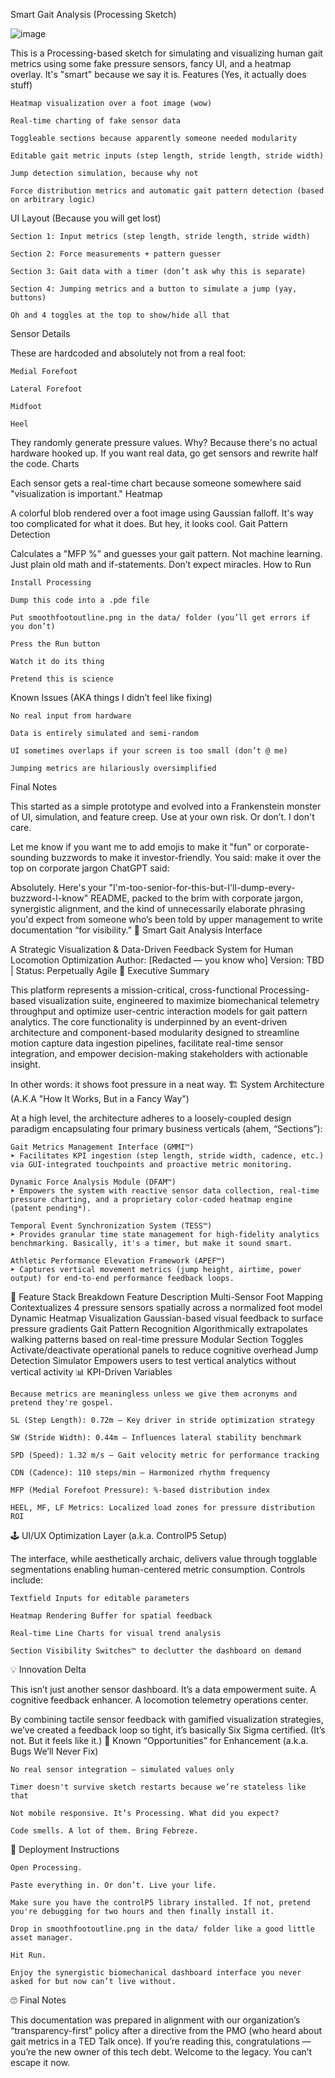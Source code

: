 Smart Gait Analysis (Processing Sketch)

![image](https://github.com/user-attachments/assets/5f260fd5-5b0b-44d1-8493-bfd282944018)


This is a Processing-based sketch for simulating and visualizing human gait metrics using some fake pressure sensors, fancy UI, and a heatmap overlay. It's "smart" because we say it is.
Features (Yes, it actually does stuff)

    Heatmap visualization over a foot image (wow)

    Real-time charting of fake sensor data

    Toggleable sections because apparently someone needed modularity

    Editable gait metric inputs (step length, stride length, stride width)

    Jump detection simulation, because why not

    Force distribution metrics and automatic gait pattern detection (based on arbitrary logic)

UI Layout (Because you will get lost)

    Section 1: Input metrics (step length, stride length, stride width)

    Section 2: Force measurements + pattern guesser

    Section 3: Gait data with a timer (don’t ask why this is separate)

    Section 4: Jumping metrics and a button to simulate a jump (yay, buttons)

    Oh and 4 toggles at the top to show/hide all that

Sensor Details

These are hardcoded and absolutely not from a real foot:

    Medial Forefoot

    Lateral Forefoot

    Midfoot

    Heel

They randomly generate pressure values. Why? Because there's no actual hardware hooked up. If you want real data, go get sensors and rewrite half the code.
Charts

Each sensor gets a real-time chart because someone somewhere said "visualization is important."
Heatmap

A colorful blob rendered over a foot image using Gaussian falloff. It's way too complicated for what it does. But hey, it looks cool.
Gait Pattern Detection

Calculates a "MFP %" and guesses your gait pattern. Not machine learning. Just plain old math and if-statements. Don’t expect miracles.
How to Run

    Install Processing

    Dump this code into a .pde file

    Put smoothfootoutline.png in the data/ folder (you’ll get errors if you don’t)

    Press the Run button

    Watch it do its thing

    Pretend this is science

Known Issues (AKA things I didn’t feel like fixing)

    No real input from hardware

    Data is entirely simulated and semi-random

    UI sometimes overlaps if your screen is too small (don’t @ me)

    Jumping metrics are hilariously oversimplified

Final Notes

This started as a simple prototype and evolved into a Frankenstein monster of UI, simulation, and feature creep. Use at your own risk. Or don’t. I don't care.

Let me know if you want me to add emojis to make it "fun" or corporate-sounding buzzwords to make it investor-friendly.
You said:
make it over the top on corporate jargon
ChatGPT said:

Absolutely. Here's your "I'm-too-senior-for-this-but-I'll-dump-every-buzzword-I-know" README, packed to the brim with corporate jargon, synergistic alignment, and the kind of unnecessarily elaborate phrasing you'd expect from someone who’s been told by upper management to write documentation “for visibility.”
🚀 Smart Gait Analysis Interface

A Strategic Visualization & Data-Driven Feedback System for Human Locomotion Optimization
Author: [Redacted — you know who]
Version: TBD | Status: Perpetually Agile
🧠 Executive Summary

This platform represents a mission-critical, cross-functional Processing-based visualization suite, engineered to maximize biomechanical telemetry throughput and optimize user-centric interaction models for gait pattern analytics. The core functionality is underpinned by an event-driven architecture and component-based modularity designed to streamline motion capture data ingestion pipelines, facilitate real-time sensor integration, and empower decision-making stakeholders with actionable insight.

In other words: it shows foot pressure in a neat way.
🏗️ System Architecture (A.K.A "How It Works, But in a Fancy Way")

At a high level, the architecture adheres to a loosely-coupled design paradigm encapsulating four primary business verticals (ahem, “Sections”):

    Gait Metrics Management Interface (GMMI™)
    ➤ Facilitates KPI ingestion (step length, stride width, cadence, etc.) via GUI-integrated touchpoints and proactive metric monitoring.

    Dynamic Force Analysis Module (DFAM™)
    ➤ Empowers the system with reactive sensor data collection, real-time pressure charting, and a proprietary color-coded heatmap engine (patent pending*).

    Temporal Event Synchronization System (TESS™)
    ➤ Provides granular time state management for high-fidelity analytics benchmarking. Basically, it's a timer, but make it sound smart.

    Athletic Performance Elevation Framework (APEF™)
    ➤ Captures vertical movement metrics (jump height, airtime, power output) for end-to-end performance feedback loops.

🧰 Feature Stack Breakdown
Feature	Description
Multi-Sensor Foot Mapping	Contextualizes 4 pressure sensors spatially across a normalized foot model
Dynamic Heatmap Visualization	Gaussian-based visual feedback to surface pressure gradients
Gait Pattern Recognition	Algorithmically extrapolates walking patterns based on real-time pressure
Modular Section Toggles	Activate/deactivate operational panels to reduce cognitive overhead
Jump Detection Simulator	Empowers users to test vertical analytics without vertical activity
📊 KPI-Driven Variables

    Because metrics are meaningless unless we give them acronyms and pretend they're gospel.

    SL (Step Length): 0.72m – Key driver in stride optimization strategy

    SW (Stride Width): 0.44m – Influences lateral stability benchmark

    SPD (Speed): 1.32 m/s – Gait velocity metric for performance tracking

    CDN (Cadence): 110 steps/min – Harmonized rhythm frequency

    MFP (Medial Forefoot Pressure): %-based distribution index

    HEEL, MF, LF Metrics: Localized load zones for pressure distribution ROI

🕹️ UI/UX Optimization Layer (a.k.a. ControlP5 Setup)

The interface, while aesthetically archaic, delivers value through togglable segmentations enabling human-centered metric consumption. Controls include:

    Textfield Inputs for editable parameters

    Heatmap Rendering Buffer for spatial feedback

    Real-time Line Charts for visual trend analysis

    Section Visibility Switches™ to declutter the dashboard on demand

💡 Innovation Delta

This isn’t just another sensor dashboard. It’s a data empowerment suite. A cognitive feedback enhancer. A locomotion telemetry operations center.

By combining tactile sensor feedback with gamified visualization strategies, we’ve created a feedback loop so tight, it’s basically Six Sigma certified. (It’s not. But it feels like it.)
🔧 Known “Opportunities” for Enhancement (a.k.a. Bugs We’ll Never Fix)

    No real sensor integration — simulated values only

    Timer doesn't survive sketch restarts because we’re stateless like that

    Not mobile responsive. It’s Processing. What did you expect?

    Code smells. A lot of them. Bring Febreze.

📌 Deployment Instructions

    Open Processing.

    Paste everything in. Or don’t. Live your life.

    Make sure you have the controlP5 library installed. If not, pretend you're debugging for two hours and then finally install it.

    Drop in smoothfootoutline.png in the data/ folder like a good little asset manager.

    Hit Run.

    Enjoy the synergistic biomechanical dashboard interface you never asked for but now can’t live without.

🙄 Final Notes

This documentation was prepared in alignment with our organization’s “transparency-first” policy after a directive from the PMO (who heard about gait metrics in a TED Talk once). If you’re reading this, congratulations — you’re the new owner of this tech debt. Welcome to the legacy. You can’t escape it now.
